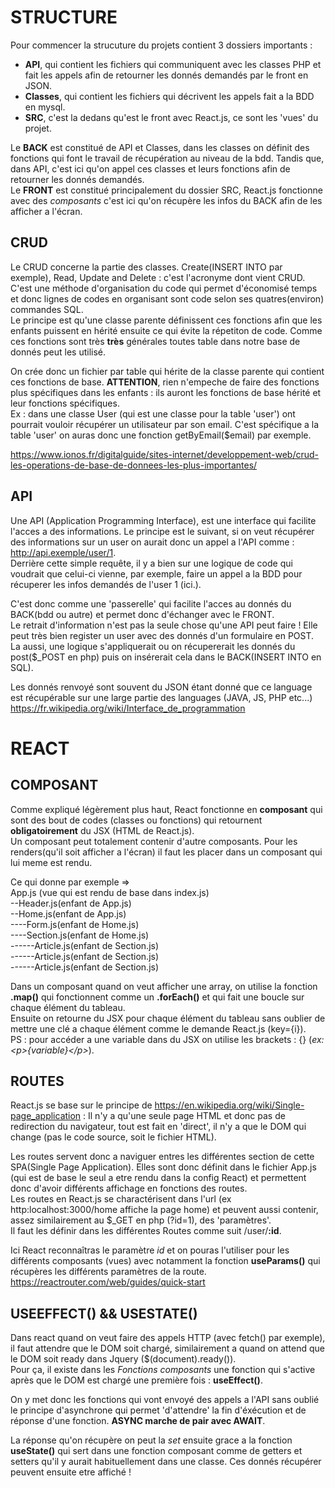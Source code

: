 # STRUCTURE  

Pour commencer la strucuture du projets contient 3 dossiers importants : 
- **API**, qui contient les fichiers qui communiquent avec les classes PHP et fait les appels afin de retourner les donnés demandés par le front en JSON.  
- **Classes**, qui contient les fichiers qui décrivent les appels fait a la BDD en mysql.
- **SRC**, c'est la dedans qu'est le front avec React.js, ce sont les 'vues' du projet.

Le **BACK** est constitué de API et  Classes, dans les classes on définit des fonctions qui font le travail de récupération au niveau de la bdd. Tandis que, dans API, c'est ici qu'on appel ces classes et leurs fonctions afin de retourner les donnés demandés.  
Le **FRONT** est constitué principalement du dossier SRC, React.js fonctionne avec des *composants*  c'est ici qu'on récupère les infos du BACK afin de les afficher a l'écran.  

## CRUD
Le CRUD concerne la partie des classes. Create(INSERT INTO par exemple), Read, Update and Delete : c'est l'acronyme dont vient CRUD. C'est une méthode d'organisation du code qui permet d'économisé temps et donc lignes de codes en organisant sont code selon ses quatres(environ) commandes SQL.    
Le principe est qu'une classe parente définissent ces fonctions afin que les enfants puissent en hérité ensuite ce qui évite la répetiton de code. Comme ces fonctions sont très **très** générales toutes table dans notre base de donnés peut les utilisé.  

On crée donc un fichier par table qui hérite de la classe parente qui contient ces fonctions de base. **ATTENTION**, rien n'empeche de faire des fonctions plus spécifiques dans les enfants : ils auront les fonctions de base hérité et leur fonctions spécifiques.  
Ex : dans une classe User (qui est une classe pour la table 'user') ont pourrait vouloir récupérer un utilisateur par son email. C'est spécifique a la table 'user' on auras donc une fonction getByEmail($email) par exemple.  

https://www.ionos.fr/digitalguide/sites-internet/developpement-web/crud-les-operations-de-base-de-donnees-les-plus-importantes/

## API
Une API (Application Programming Interface), est une interface qui facilite l'acces a des informations. Le principe est le suivant, si on veut récupérer des informations sur un user on aurait donc un appel a l'API comme : http://api.exemple/user/1.  
Derrière cette simple requête, il y a bien sur une logique de code qui voudrait que celui-ci vienne, par exemple, faire un appel a la BDD pour récuperer les infos demandés de l'user 1 (ici.).  

C'est donc comme une 'passerelle' qui facilite l'acces au donnés du BACK(bdd ou autre) et permet donc d'échanger avec le FRONT.  
Le retrait d'information n'est pas la seule chose qu'une API peut faire ! Elle peut très bien register un user avec des donnés d'un formulaire en POST. La aussi, une logique s'appliquerait ou on récupererait les donnés du post($_POST en php) puis on insérerait cela dans le BACK(INSERT INTO en SQL).  

Les donnés renvoyé sont souvent du JSON étant donné que ce language est récupérable sur une large partie des languages (JAVA, JS, PHP etc...)  
https://fr.wikipedia.org/wiki/Interface_de_programmation

# REACT

## COMPOSANT 
Comme expliqué légèrement plus haut, React fonctionne en **composant** qui sont des bout de codes (classes ou fonctions) qui retournent **obligatoirement** du JSX (HTML de React.js).  
Un composant peut totalement contenir d'autre composants. Pour les renders(qu'il soit afficher a l'écran) il faut les placer dans un composant qui lui meme est rendu.  

Ce qui donne par exemple =>  
App.js (vue qui est rendu de base dans index.js)  
--Header.js(enfant de App.js)  
--Home.js(enfant de App.js)  
----Form.js(enfant de Home.js)  
----Section.js(enfant de Home.js)  
------Article.js(enfant de Section.js)  
------Article.js(enfant de Section.js)  
------Article.js(enfant de Section.js)  

Dans un composant quand on veut afficher une array, on utilise la fonction **.map()** qui fonctionnent comme un **.forEach()** et qui fait une boucle sur chaque élément du tableau.  
Ensuite on retourne du JSX pour chaque élément du tableau sans oublier de mettre une clé a chaque élément comme le demande React.js (key={i}).  
PS : pour accéder a une variable dans du JSX on utilise les brackets : {} (*ex: <p\>{variable}<\/p>*).

## ROUTES
React.js se base sur le principe de https://en.wikipedia.org/wiki/Single-page_application : 
Il n'y a qu'une seule page HTML et donc pas de redirection du navigateur, tout est fait en 'direct', il n'y a que le DOM qui change (pas le code source, soit le fichier HTML).  

Les routes servent donc a naviguer entres les différentes section de cette SPA(Single Page Application). Elles sont donc définit dans le fichier App.js (qui est de base le seul a etre rendu dans la config React) et permettent donc d'avoir différents affichage en fonctions des routes.  
Les routes en React.js se charactérisent dans l'url (ex http:localhost:3000/home affiche la page home) et peuvent aussi contenir, assez similairement au $_GET en php (?id=1), des 'paramètres'.  
Il faut les définir dans les différentes Routes comme suit /user/**:id**.    

Ici React reconnaîtras le paramètre *id* et on pouras l'utiliser pour les différents composants (vues) avec notamment la fonction **useParams()** qui récupères les différents paramètres de la route.      
https://reactrouter.com/web/guides/quick-start

## USEEFFECT() && USESTATE()
Dans react quand on veut faire des appels HTTP (avec fetch() par exemple), il faut attendre que le DOM soit chargé, similairement a quand on attend que le DOM soit ready dans Jquery ($(document).ready()).  
Pour ça, il existe dans les *Fonctions composants* une fonction qui s'active après que le DOM est chargé une première fois : **useEffect()**.  

On y met donc les fonctions qui vont envoyé des appels a l'API sans oublié le principe d'asynchrone qui permet 'd'attendre' la fin d'éxécution et de réponse d'une fonction. **ASYNC marche de pair avec AWAIT**.   

La réponse qu'on récupère on peut la *set* ensuite grace a la fonction **useState()** qui sert dans une fonction composant comme de getters et setters qu'il y aurait habituellement dans une classe. Ces donnés récupérer peuvent ensuite etre affiché !  


